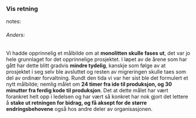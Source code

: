 <style>
    html.maalbilde body {
        background:url("img/maalbilde.jpg");
        background-position:center;
        background-size: 100%;
    }
    html.maalbilde h3 {
        background-color: rgba(255,255,255,0.8);
        color: #002776;
    }
</style>

### Vis retning


notes:
###### Anders:
Vi hadde opprinnelig et målbilde om at **monolitten skulle fases ut**, det var jo hele grunnlaget for det opprinnelige prosjektet. I løpet av de årene som har gått har dette blitt gradvis **mindre tydelig**, kanskje som følge av at prosjektet i seg selv ble avsluttet og resten av migreringen skulle taes som del av ordinær forvaltning. Rundt den tida vi var her sist ble det formulert et nytt målbilde; nemlig målet om **24 timer fra ide til produksjon, og 30 minutter fra ferdig kode til produksjon**. Det at dette målet har vært forankret helt opp i ledelsen og har vært så konkret har nok gjort det lettere å **stake ut retningen for bidrag, og få aksept for de større endringsbehovene** også hos andre deler av organisasjonen.
